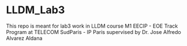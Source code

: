 # LLDM_Lab3


This repo is meant for lab3 work in LLDM course
M1 EECIP - EOE Track Program at TELECOM SudParis - IP Paris
supervised by Dr. Jose Alfredo Alvarez Aldana
